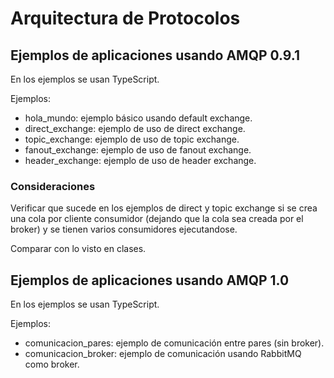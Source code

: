 # Arquitectura de Protocolos

## Ejemplos de aplicaciones usando AMQP 0.9.1

En los ejemplos se usan TypeScript.

Ejemplos:
- hola_mundo: ejemplo básico usando default exchange.
- direct_exchange: ejemplo de uso de direct exchange.
- topic_exchange: ejemplo de uso de topic exchange.
- fanout_exchange: ejemplo de uso de fanout exchange.
- header_exchange: ejemplo de uso de header exchange.

### Consideraciones

Verificar que sucede en los ejemplos de direct y topic exchange si se crea una cola por cliente consumidor (dejando que la cola sea creada por el broker) y se tienen varios consumidores ejecutandose.

Comparar con lo visto en clases.

## Ejemplos de aplicaciones usando AMQP 1.0

En los ejemplos se usan TypeScript.

Ejemplos:
- comunicacion_pares: ejemplo de comunicación entre pares (sin broker).
- comunicacion_broker: ejemplo de comunicación usando RabbitMQ como broker.
